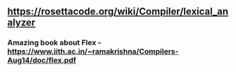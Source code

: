 ## https://rosettacode.org/wiki/Compiler/lexical_analyzer
### Amazing book about Flex - https://www.iith.ac.in/~ramakrishna/Compilers-Aug14/doc/flex.pdf
